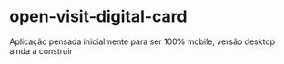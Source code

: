 # open-visit-digital-card

Aplicação pensada inicialmente para ser 100% mobile, versão desktop ainda a construir
